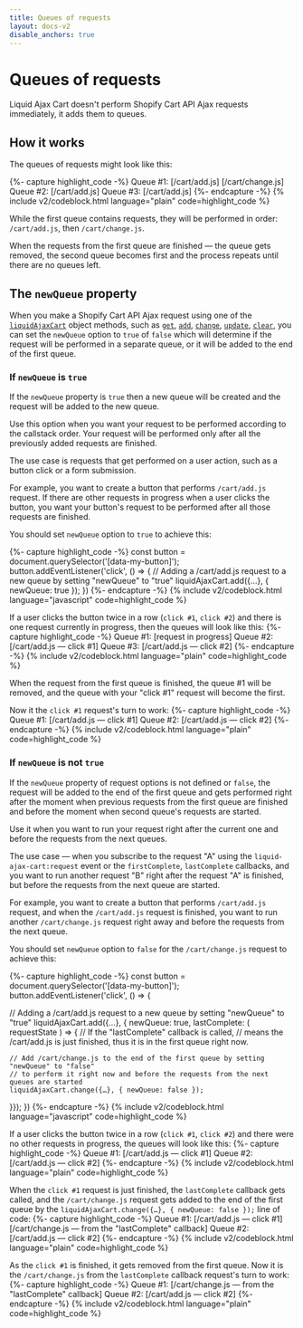 ```yaml
---
title: Queues of requests
layout: docs-v2
disable_anchors: true
---
```


# Queues of requests

<p class="lead">
Liquid Ajax Cart doesn't perform Shopify Cart API Ajax requests immediately, it adds them to queues.
</p>

## How it works 

The queues of requests might look like this:

{%- capture highlight_code -%}
Queue #1: [/cart/add.js] [/cart/change.js]
Queue #2: [/cart/add.js]
Queue #3: [/cart/add.js]
{%- endcapture -%}
{% include v2/codeblock.html language="plain" code=highlight_code %}

While the first queue contains requests, they will be performed in order: `/cart/add.js`, then `/cart/change.js`.

When the requests from the first queue are finished — the queue gets removed, 
the second queue becomes first and the process repeats until there are no queues left.

## The `newQueue` property

When you make a Shopify Cart API Ajax request using one of the [`liquidAjaxCart`](/v2/docs/liquid-ajax-cart/) object methods, such as
[`get`](/v2/docs/liquid-ajax-cart-get),
[`add`](/v2/docs/liquid-ajax-cart-add),
[`change`](/v2/docs/liquid-ajax-cart-change),
[`update`](/v2/docs/liquid-ajax-cart-update),
[`clear`](/v2/docs/liquid-ajax-cart-clear),
you can set the `newQueue` option to `true` of `false` which will determine if the request will be performed in a separate queue,
or it will be added to the end of the first queue.

### If `newQueue` is `true`

If the `newQueue` property is `true` then a new queue will be created and the request will be added to the new queue.

Use this option when you want your request to be performed according to the callstack order. 
Your request will be performed only after all the previously added requests are finished.

The use case is requests that get performed on a user action, such as a button click or a form submission.

For example, you want to create a button that performs `/cart/add.js` request. 
If there are other requests in progress when a user clicks the button, 
you want your button's request to be performed after all those requests are finished.

You should set `newQueue` option to `true` to achieve this: 

{%- capture highlight_code -%}
const button = document.querySelector('[data-my-button]');
button.addEventListener('click', () => {
  // Adding a /cart/add.js request to a new queue by setting "newQueue" to "true"
  liquidAjaxCart.add({…}, { newQueue: true });
})
{%- endcapture -%}
{% include v2/codeblock.html language="javascript" code=highlight_code %}

If a user clicks the button twice in a row (`click #1`, `click #2`) and there is one request currently in progress, then the queues will look like this:
{%- capture highlight_code -%}
Queue #1: [request in progress]
Queue #2: [/cart/add.js — click #1]
Queue #3: [/cart/add.js — click #2]
{%- endcapture -%}
{% include v2/codeblock.html language="plain" code=highlight_code %}

When the request from the first queue is finished, the queue #1 will be removed, 
and the queue with your "click #1" request will become the first.

Now it the `click #1` request's turn to work:
{%- capture highlight_code -%}
Queue #1: [/cart/add.js — click #1]
Queue #2: [/cart/add.js — click #2]
{%- endcapture -%}
{% include v2/codeblock.html language="plain" code=highlight_code %}

### If `newQueue` is not `true`

If the `newQueue` property of request options is not defined or `false`, 
the request will be added to the end of the first queue 
and gets performed right after the moment when previous requests from the first queue are finished
and before the moment when second queue's requests are started. 

Use it when you want to run your request right after the current one and before the requests from the next queues.

The use case — when you subscribe to the request "A" using the `liquid-ajax-cart:request` event or the `firstComplete`, `lastComplete` callbacks,
and you want to run another request "B" right after the request "A" is finished, but before the requests from the next queue are started.

For example, you want to create a button that performs `/cart/add.js` request,
and when the `/cart/add.js` request is finished, you want to run another `/cart/change.js` request right away
and before the requests from the next queue.

You should set `newQueue` option to `false` for the `/cart/change.js` request to achieve this:

{%- capture highlight_code -%}
const button = document.querySelector('[data-my-button]');
button.addEventListener('click', () => {

  // Adding a /cart/add.js request to a new queue by setting "newQueue" to "true"
  liquidAjaxCart.add({…}, { newQueue: true, lastComplete: ( requestState ) => {
    // If the "lastComplete" callback is called,
    // means the /cart/add.js is just finished, thus it is in the first queue right now.
    
    // Add /cart/change.js to the end of the first queue by setting "newQueue" to "false"
    // to perform it right now and before the requests from the next queues are started
    liquidAjaxCart.change({…}, { newQueue: false });
  }});
})
{%- endcapture -%}
{% include v2/codeblock.html language="javascript" code=highlight_code %}

If a user clicks the button twice in a row (`click #1`, `click #2`) and there were no other requests in progress, 
the queues will look like this:
{%- capture highlight_code -%}
Queue #1: [/cart/add.js — click #1]
Queue #2: [/cart/add.js — click #2]
{%- endcapture -%}
{% include v2/codeblock.html language="plain" code=highlight_code %}

When the `click #1` request is just finished, the `lastComplete` callback gets called,
and the `/cart/change.js` request gets added to the end of the first queue 
by the `liquidAjaxCart.change({…}, { newQueue: false });` line of code:
{%- capture highlight_code -%}
Queue #1: [/cart/add.js — click #1] [/cart/change.js — from the "lastComplete" callback]
Queue #2: [/cart/add.js — click #2]
{%- endcapture -%}
{% include v2/codeblock.html language="plain" code=highlight_code %}

As the `click #1` is finished, it gets removed from the first queue.
Now it is the `/cart/change.js` from the `lastComplete` callback request's turn to work:
{%- capture highlight_code -%}
Queue #1: [/cart/change.js — from the "lastComplete" callback]
Queue #2: [/cart/add.js — click #2]
{%- endcapture -%}
{% include v2/codeblock.html language="plain" code=highlight_code %}

